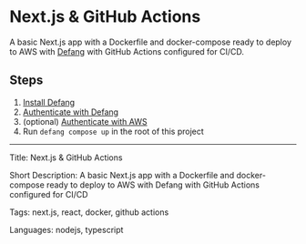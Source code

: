# Next.js & GitHub Actions

A basic Next.js app with a Dockerfile and docker-compose ready to deploy to AWS with [Defang](https://defang.io) with GitHub Actions configured for CI/CD.

## Steps

1. [Install Defang](https://docs.defang.io/docs/getting-started/installing)
2. [Authenticate with Defang](https://docs.defang.io/docs/getting-started/authenticating)
3. (optional) [Authenticate with AWS](https://docs.aws.amazon.com/cli/latest/userguide/cli-chap-configure.html)
4. Run `defang compose up` in the root of this project

---

Title: Next.js & GitHub Actions

Short Description: A basic Next.js app with a Dockerfile and docker-compose ready to deploy to AWS with Defang with GitHub Actions configured for CI/CD

Tags: next.js, react, docker, github actions

Languages: nodejs, typescript
